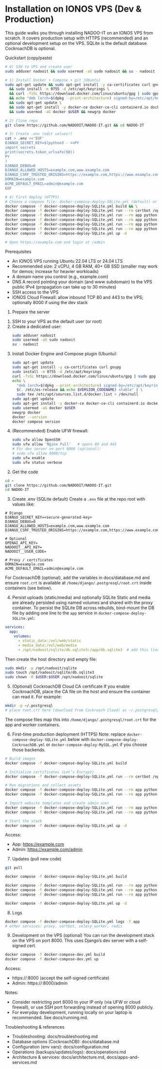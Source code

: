 # Installation on IONOS VPS (Dev & Production)

This guide walks you through installing NADOO-IT on an IONOS VPS from scratch. It covers production setup with HTTPS (recommended) and an optional development setup on the VPS. SQLite is the default database. CockroachDB is optional.

Quickstart (copy/paste)
```bash
# 0) SSH to VPS and create user
sudo adduser nadooit && sudo usermod -aG sudo nadooit && su - nadooit

# 1) Install Docker + Compose + git (Ubuntu)
sudo apt-get update && sudo apt-get install -y ca-certificates curl gnupg git \
  && sudo install -m 0755 -d /etc/apt/keyrings \
  && curl -fsSL https://download.docker.com/linux/ubuntu/gpg | sudo gpg --dearmor -o /etc/apt/keyrings/docker.gpg \
  && echo "deb [arch=$(dpkg --print-architecture) signed-by=/etc/apt/keyrings/docker.gpg] https://download.docker.com/linux/ubuntu $(. /etc/os-release && echo $VERSION_CODENAME) stable" | sudo tee /etc/apt/sources.list.d/docker.list > /dev/null \
  && sudo apt-get update \
  && sudo apt-get install -y docker-ce docker-ce-cli containerd.io docker-buildx-plugin docker-compose-plugin \
  && sudo usermod -aG docker $USER && newgrp docker

# 2) Clone repo
git clone https://github.com/NADOOIT/NADOO-IT.git && cd NADOO-IT

# 3) Create .env (edit values!)
cat > .env <<'EOF'
DJANGO_SECRET_KEY=$(python3 - <<PY
import secrets
print(secrets.token_urlsafe(50))
PY
)
DJANGO_DEBUG=0
DJANGO_ALLOWED_HOSTS=example.com,www.example.com
DJANGO_CSRF_TRUSTED_ORIGINS=https://example.com,https://www.example.com
DOMAIN=example.com
ACME_DEFAULT_EMAIL=admin@example.com
EOF

# 4) First deploy (HTTPS)
# Choose a compose file: docker-compose-deploy-SQLite.yml (default) or -CockroachDB.yml or -MySQL.yml
docker compose -f docker-compose-deploy-SQLite.yml build && \
docker compose -f docker-compose-deploy-SQLite.yml run --rm certbot /opt/certify-init.sh && \
docker compose -f docker-compose-deploy-SQLite.yml run --rm app python manage.py migrate && \
docker compose -f docker-compose-deploy-SQLite.yml run --rm app python manage.py collectstatic --noinput && \
docker compose -f docker-compose-deploy-SQLite.yml run --rm app python manage.py import_templates && \
docker compose -f docker-compose-deploy-SQLite.yml run --rm app python manage.py createsuperuser && \
docker compose -f docker-compose-deploy-SQLite.yml up -d

# Open https://example.com and login at /admin
```

Prerequisites
- An IONOS VPS running Ubuntu 22.04 LTS or 24.04 LTS
- Recommended size: 2 vCPU, 4 GB RAM, 40+ GB SSD (smaller may work for demos; increase for heavier workloads)
- A domain name you control (e.g., example.com)
- DNS A record pointing your domain (and www subdomain) to the VPS public IPv4 (propagation can take up to 30 minutes)
- SSH access to the VPS
- IONOS Cloud Firewall: allow inbound TCP 80 and 443 to the VPS; optionally 8000 if using the dev stack

1) Prepare the server
1. SSH to your VPS as the default user (or root)
2. Create a dedicated user:
   ```bash
   sudo adduser nadooit
   sudo usermod -aG sudo nadooit
   su - nadooit
   ```
3. Install Docker Engine and Compose plugin (Ubuntu):
   ```bash
   sudo apt-get update
   sudo apt-get install -y ca-certificates curl gnupg
   sudo install -m 0755 -d /etc/apt/keyrings
   curl -fsSL https://download.docker.com/linux/ubuntu/gpg | sudo gpg --dearmor -o /etc/apt/keyrings/docker.gpg
   echo \
     "deb [arch=$(dpkg --print-architecture) signed-by=/etc/apt/keyrings/docker.gpg] https://download.docker.com/linux/ubuntu \
     $(. /etc/os-release && echo $VERSION_CODENAME) stable" | \
     sudo tee /etc/apt/sources.list.d/docker.list > /dev/null
   sudo apt-get update
   sudo apt-get install -y docker-ce docker-ce-cli containerd.io docker-buildx-plugin docker-compose-plugin git
   sudo usermod -aG docker $USER
   newgrp docker
   docker --version
   docker compose version
   ```
4. (Recommended) Enable UFW firewall:
   ```bash
   sudo ufw allow OpenSSH
   sudo ufw allow 'Nginx Full'   # opens 80 and 443
   # For dev server on port 8000 (optional):
   # sudo ufw allow 8000/tcp
   sudo ufw enable
   sudo ufw status verbose
   ```

2) Get the code
```bash
cd ~
git clone https://github.com/NADOOIT/NADOO-IT.git
cd NADOO-IT
```

3) Create .env (SQLite default)
Create a `.env` file at the repo root with values like:
```env
# Django
DJANGO_SECRET_KEY=<secure-generated-key>
DJANGO_DEBUG=0
DJANGO_ALLOWED_HOSTS=example.com,www.example.com
DJANGO_CSRF_TRUSTED_ORIGINS=https://example.com,https://www.example.com

# Optional
OPENAI_API_KEY=
NADOOIT__API_KEY=
NADOOIT__USER_CODE=

# Proxy / certificates
DOMAIN=example.com
ACME_DEFAULT_EMAIL=admin@example.com
```
For CockroachDB (optional), add the variables in docs/database.md and ensure `root.crt` is available at `/home/django/.postgresql/root.crt` inside containers (see below).

4) Persist uploads (static/media) and optionally SQLite
Static and media are already persisted using named volumes and shared with the proxy container.
To persist the SQLite DB across rebuilds, bind-mount the DB file by adding one line to the `app` service in `docker-compose-deploy-SQLite.yml`:
```yaml
services:
  app:
    volumes:
      - static_data:/vol/web/static
      - media_data:/vol/web/media
      - /opt/nadooit/sqlite/db.sqlite3:/app/db.sqlite3  # add this line
```
Then create the host directory and empty file:
```bash
sudo mkdir -p /opt/nadooit/sqlite
sudo touch /opt/nadooit/sqlite/db.sqlite3
sudo chown -R $USER:$USER /opt/nadooit/sqlite
```

5) (Optional) CockroachDB Cloud CA certificate
If you enable CockroachDB, place the CA file on the host and ensure the container can read it. For example:
```bash
mkdir -p ~/.postgresql
# place root.crt here (download from Cockroach Cloud) as ~/.postgresql/root.crt
```
The compose files map this into `/home/django/.postgresql/root.crt` for the app and worker containers.

6) First-time production deployment (HTTPS)
Note: replace `docker-compose-deploy-SQLite.yml` below with `docker-compose-deploy-CockroachDB.yml` or `docker-compose-deploy-MySQL.yml` if you choose those backends.
```bash
# Build images
docker compose -f docker-compose-deploy-SQLite.yml build

# Initialize certificates (Let’s Encrypt)
docker compose -f docker-compose-deploy-SQLite.yml run --rm certbot /opt/certify-init.sh

# Run migrations and collect assets
docker compose -f docker-compose-deploy-SQLite.yml run --rm app python manage.py migrate
docker compose -f docker-compose-deploy-SQLite.yml run --rm app python manage.py collectstatic --noinput

# Import website templates and create admin user
docker compose -f docker-compose-deploy-SQLite.yml run --rm app python manage.py import_templates
docker compose -f docker-compose-deploy-SQLite.yml run --rm app python manage.py createsuperuser

# Start the stack
docker compose -f docker-compose-deploy-SQLite.yml up -d
```
Access:
- App: https://example.com
- Admin: https://example.com/admin

7) Updates (pull new code)
```bash
git pull

docker compose -f docker-compose-deploy-SQLite.yml build

docker compose -f docker-compose-deploy-SQLite.yml run --rm app python manage.py migrate
docker compose -f docker-compose-deploy-SQLite.yml run --rm app python manage.py collectstatic --noinput
docker compose -f docker-compose-deploy-SQLite.yml run --rm app python manage.py import_templates

docker compose -f docker-compose-deploy-SQLite.yml up -d
```

8) Logs
```bash
docker compose -f docker-compose-deploy-SQLite.yml logs -f app
# other services: proxy, certbot, celery_worker, redis
```

9) Development on the VPS (optional)
You can run the development stack on the VPS on port 8000. This uses Django’s dev server with a self-signed cert.
```bash
docker compose -f docker-compose-dev.yml build
docker compose -f docker-compose-dev.yml up
```
Access:
- https://<server-ip>:8000 (accept the self-signed certificate)
- Admin: https://<server-ip>:8000/admin

Notes:
- Consider restricting port 8000 to your IP only (via UFW or cloud firewall), or use SSH port forwarding instead of opening 8000 publicly.
- For everyday development, running locally on your laptop is recommended. See docs/running.md.

Troubleshooting & references
- Troubleshooting: docs/troubleshooting.md
- Database options (CockroachDB): docs/database.md
- Configuration (env vars): docs/configuration.md
- Operations (backups/updates/logs): docs/operations.md
- Architecture & services: docs/architecture.md, docs/apps-and-services.md
